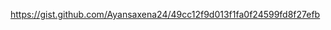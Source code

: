 <!-- Gist  -->
https://gist.github.com/Ayansaxena24/49cc12f9d013f1fa0f24599fd8f27efb
<!-- Gist Code -->
<script src="https://gist.github.com/Ayansaxena24/089cf50c10f4635602e3086dedf44f22.js"></script>